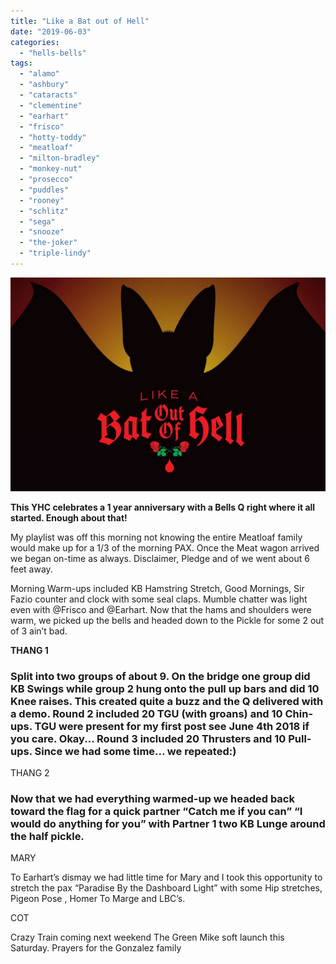 ```yaml
---
title: "Like a Bat out of Hell"
date: "2019-06-03"
categories: 
  - "hells-bells"
tags: 
  - "alamo"
  - "ashbury"
  - "cataracts"
  - "clementine"
  - "earhart"
  - "frisco"
  - "hotty-toddy"
  - "meatloaf"
  - "milton-bradley"
  - "monkey-nut"
  - "prosecco"
  - "puddles"
  - "rooney"
  - "schlitz"
  - "sega"
  - "snooze"
  - "the-joker"
  - "triple-lindy"
---
```


![](images/1ED7B384-4AC7-4D72-8AD7-BE7AA0E02384.jpeg)

**This YHC celebrates a 1 year anniversary with a Bells Q right where it all started. Enough about that!**

My playlist was off this morning not knowing the entire Meatloaf family would make up for a 1/3 of the morning PAX. Once the Meat wagon arrived we began on-time as always. Disclaimer, Pledge and of we went about 6 feet away.

Morning Warm-ups included KB Hamstring Stretch, Good Mornings, Sir Fazio counter and clock with some seal claps. Mumble chatter was light even with @Frisco and @Earhart. Now that the hams and shoulders were warm, we picked up the bells and headed down to the Pickle for some 2 out of 3 ain’t bad.

**THANG 1**

### **Split into two groups of about 9. On the bridge one group did KB Swings while group 2 hung onto the pull up bars and did 10 Knee raises. This created quite a buzz and the Q delivered with a demo. Round 2 included 20 TGU (with groans) and 10 Chin-ups**. TGU were present for my first post see June 4th 2018 if you care. Okay... Round 3 included 20 Thrusters and 10 Pull-ups. Since we had some time... we repeated:)

THANG 2

### **Now that we had everything warmed-up we headed back toward the flag for a quick partner “Catch me if you can” “I would do anything for you” with Partner 1 two KB Lunge around the half pickle.**

MARY

To Earhart’s dismay we had little time for Mary and I took this opportunity to stretch the pax “Paradise By the Dashboard Light” with some Hip stretches, Pigeon Pose , Homer To Marge and LBC’s.

COT

Crazy Train coming next weekend The Green Mike soft launch this Saturday. Prayers for the Gonzalez family
